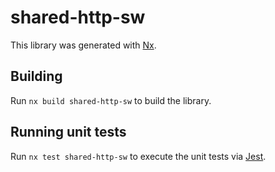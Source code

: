 # shared-http-sw

This library was generated with [Nx](https://nx.dev).

## Building

Run `nx build shared-http-sw` to build the library.

## Running unit tests

Run `nx test shared-http-sw` to execute the unit tests via [Jest](https://jestjs.io).
